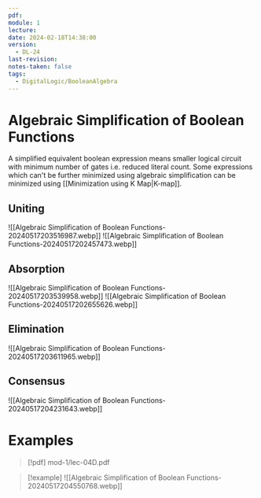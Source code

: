 ```yaml
---
pdf: 
module: 1
lecture: 
date: 2024-02-18T14:38:00
version:
  - DL-24
last-revision: 
notes-taken: false
tags:
  - DigitalLogic/BooleanAlgebra
---
```

# Algebraic Simplification of Boolean Functions
A simplified equivalent boolean expression means smaller logical circuit with minimum number of gates i.e. reduced literal count.
Some expressions which can't be further minimized using algebraic simplification can be minimized using [[Minimization using K Map|K-map]].

## Uniting
![[Algebraic Simplification of Boolean Functions-20240517203516987.webp]]
![[Algebraic Simplification of Boolean Functions-20240517202457473.webp]]

## Absorption
![[Algebraic Simplification of Boolean Functions-20240517203539958.webp]]
![[Algebraic Simplification of Boolean Functions-20240517202655626.webp]]

## Elimination
![[Algebraic Simplification of Boolean Functions-20240517203611965.webp]]

## Consensus
![[Algebraic Simplification of Boolean Functions-20240517204231643.webp]]

# Examples
> [!pdf] mod-1/lec-04D.pdf

> [!example] 
> ![[Algebraic Simplification of Boolean Functions-20240517204550768.webp]]
